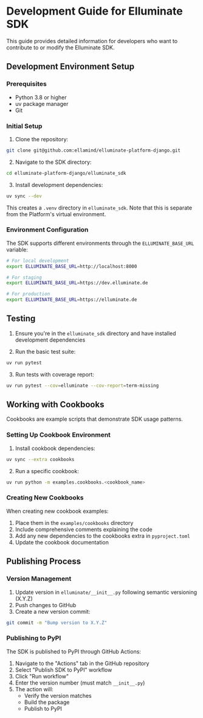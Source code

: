 # Development Guide for Elluminate SDK

This guide provides detailed information for developers who want to contribute to or modify the Elluminate SDK.

## Development Environment Setup

### Prerequisites

- Python 3.8 or higher
- uv package manager
- Git

### Initial Setup

1. Clone the repository:

```bash
git clone git@github.com:ellamind/elluminate-platform-django.git
```

2. Navigate to the SDK directory:

```bash
cd elluminate-platform-django/elluminate_sdk
```

3. Install development dependencies:

```bash
uv sync --dev
```

This creates a `.venv` directory in `elluminate_sdk`. Note that this is separate from the Platform's virtual environment.

### Environment Configuration

The SDK supports different environments through the `ELLUMINATE_BASE_URL` variable:

```bash
# For local development
export ELLUMINATE_BASE_URL=http://localhost:8000

# For staging
export ELLUMINATE_BASE_URL=https://dev.elluminate.de

# For production
export ELLUMINATE_BASE_URL=https://elluminate.de
```

## Testing

1. Ensure you're in the `elluminate_sdk` directory and have installed development dependencies

2. Run the basic test suite:

```bash
uv run pytest
```

3. Run tests with coverage report:

```bash
uv run pytest --cov=elluminate --cov-report=term-missing
```

## Working with Cookbooks

Cookbooks are example scripts that demonstrate SDK usage patterns.

### Setting Up Cookbook Environment

1. Install cookbook dependencies:

```bash
uv sync --extra cookbooks
```

2. Run a specific cookbook:

```bash
uv run python -m examples.cookbooks.<cookbook_name>
```

### Creating New Cookbooks

When creating new cookbook examples:

1. Place them in the `examples/cookbooks` directory
2. Include comprehensive comments explaining the code
3. Add any new dependencies to the cookbooks extra in `pyproject.toml`
4. Update the cookbook documentation

## Publishing Process

### Version Management

1. Update version in `elluminate/__init__.py` following semantic versioning (X.Y.Z)
2. Push changes to GitHub
3. Create a new version commit:

```bash
git commit -m "Bump version to X.Y.Z"
```

### Publishing to PyPI

The SDK is published to PyPI through GitHub Actions:

1. Navigate to the "Actions" tab in the GitHub repository
2. Select "Publish SDK to PyPI" workflow
3. Click "Run workflow"
4. Enter the version number (must match `__init__.py`)
5. The action will:
   - Verify the version matches
   - Build the package
   - Publish to PyPI
